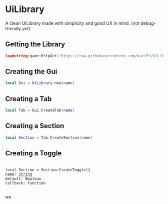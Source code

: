 # UiLibrary
A clean UiLibrary made with simplicity and good UX in mind. (not debug-friendly *yet*)

## Getting the Library
```lua
loadstring(game:HttpGet("https://raw.githubusercontent.com/kartFr/UiLib/main/Main.lua"))()
```

## Creating the Gui
```lua
local Gui = UiLibrary.new(name)
```

## Creating a Tab
```lua
local Tab = Gui:CreateTab(name)
```

## Creating a Section
```lua
local Section = Tab:CreateSection(name)
```

## Creating a Toggle
<pre>
 <code>
local Section = Section:CreateToggle({
name: <a href="https://github.com/gmarciani](https://create.roblox.com/docs/reference/engine/libraries/string">String</a>
default: Boolean
callback: Function
 </code>
</pre>ws
